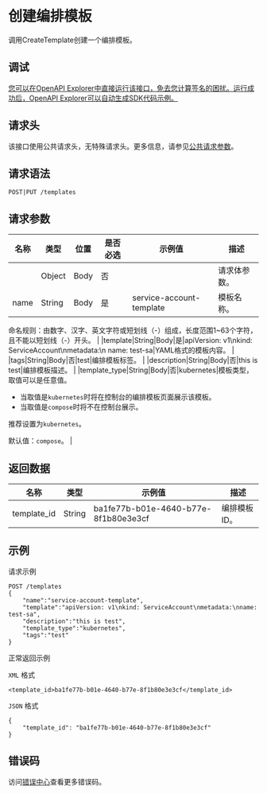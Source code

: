 # 创建编排模板

调用CreateTemplate创建一个编排模板。

## 调试

[您可以在OpenAPI Explorer中直接运行该接口，免去您计算签名的困扰。运行成功后，OpenAPI Explorer可以自动生成SDK代码示例。](https://api.aliyun.com/#product=CS&api=CreateTemplate&type=ROA&version=2015-12-15)

## 请求头

该接口使用公共请求头，无特殊请求头。更多信息，请参见[公共请求参数](~~167755~~)。

## 请求语法

```
POST|PUT /templates 
```

## 请求参数

|名称|类型|位置|是否必选|示例值|描述|
|--|--|--|----|---|--|
| |Object|Body|否| |请求体参数。 |
|name|String|Body|是|service-account-template|模板名称。

 命名规则：由数字、汉字、英文字符或短划线（-）组成，长度范围1~63个字符，且不能以短划线（-）开头。 |
|template|String|Body|是|apiVersion: v1\\nkind: ServiceAccount\\nmetadata:\\n name: test-sa|YAML格式的模板内容。 |
|tags|String|Body|否|test|编排模板标签。 |
|description|String|Body|否|this is test|编排模板描述。 |
|template\_type|String|Body|否|kubernetes|模板类型，取值可以是任意值。

 -   当取值是`kubernetes`时将在控制台的编排模板页面展示该模板。
-   当取值是`compose`时将不在控制台展示。

 推荐设置为`kubernetes`。

 默认值：`compose`。 |

## 返回数据

|名称|类型|示例值|描述|
|--|--|---|--|
|template\_id|String|ba1fe77b-b01e-4640-b77e-8f1b80e3e3cf|编排模板ID。 |

## 示例

请求示例

```
POST /templates
{
    "name":"service-account-template",
    "template":"apiVersion: v1\nkind: ServiceAccount\nmetadata:\nname: test-sa",
    "description":"this is test",
    "template_type":"kubernetes",
    "tags":"test"
}
```

正常返回示例

`XML` 格式

```
<template_id>ba1fe77b-b01e-4640-b77e-8f1b80e3e3cf</template_id>
```

`JSON` 格式

```
{
    "template_id": "ba1fe77b-b01e-4640-b77e-8f1b80e3e3cf"
}
```

## 错误码

访问[错误中心](https://error-center.aliyun.com/status/product/CS)查看更多错误码。

